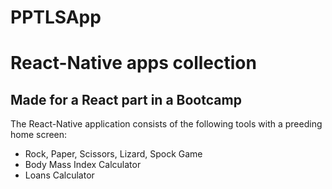 # PPTLSApp

<h1>React-Native apps collection</h1>
<h2>Made for a React part in a Bootcamp</h2>

<p>The React-Native application consists of the following tools with a preeding home screen:</p>
<ul>
  <li>Rock, Paper, Scissors, Lizard, Spock Game</li>
  <li>Body Mass Index Calculator</li>
  <li>Loans Calculator</li>
</ul>
